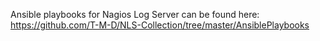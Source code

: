 Ansible playbooks for Nagios Log Server can be found here: https://github.com/T-M-D/NLS-Collection/tree/master/AnsiblePlaybooks
